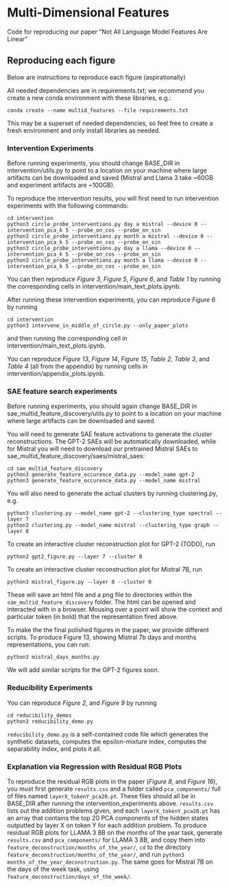 # Multi-Dimensional Features
Code for reproducing our paper "Not All Language Model Features Are Linear"


## Reproducing each figure

Below are instructions to reproduce each figure (aspirationally)

All needed dependencies are in requirements.txt; we recommend you create a new conda environment with these libraries, e.g.:
```
conda create --name multid_features --file requirements.txt
```
This may be a superset of needed dependencies, so feel free to create a fresh environment and only install libraries as needed.

### Intervention Experiments

Before running experiments, you should change BASE_DIR in intervention/utils.py to point to a location on your machine where large artifacts can be downloaded and saved (Mistral and Llama 3 take ~60GB and experiment artifacts are ~100GB).

To reproduce the intervention results, you will first need to run intervention experiments with the following commands:

```
cd intervention
python3 circle_probe_interventions.py day a mistral --device 0 --intervention_pca_k 5 --probe_on_cos --probe_on_sin
python3 circle_probe_interventions.py month a mistral --device 0 --intervention_pca_k 5 --probe_on_cos --probe_on_sin
python3 circle_probe_interventions.py day a llama --device 0 --intervention_pca_k 5 --probe_on_cos --probe_on_sin
python3 circle_probe_interventions.py month a llama --device 0 --intervention_pca_k 5 --probe_on_cos --probe_on_sin
```

You can then reproduce *Figure 3*, *Figure 5*, *Figure 6*, and *Table 1* by running the corresponding cells in intervention/main_text_plots.ipynb.


After running these intervention experiments, you can reproduce *Figure 6* by running 
```
cd intervention
python3 intervene_in_middle_of_circle.py --only_paper_plots
```
and then running the corresponding cell in intervention/main_text_plots.ipynb.

You can reproduce *Figure 13*, *Figure 14*, *Figure 15*, *Table 2*, *Table 3*, and *Table 4* (all from the appendix) by running cells in intervention/appendix_plots.ipynb.


### SAE feature search experiments

Before running experiments, you should again change BASE_DIR in sae_multid_feature_discovery/utils.py to point to a location on your machine where large artifacts can be downloaded and saved.

You will need to generate SAE feature activations to generate the cluster reconstructions. The GPT-2 SAEs will be automatically downloaded, while for Mistral you will need to download our pretrained Mistral SAEs to sae_multid_feature_discovery/saes/mistral_saes:

```
cd sae_multid_feature_discovery
python3 generate_feature_occurence_data.py --model_name gpt-2
python3 generate_feature_occurence_data.py --model_name mistral
```

You will also need to generate the actual clusters by running clustering.py, e.g.
```
python3 clustering.py --model_name gpt-2 --clustering_type spectral --layer 7
python3 clustering.py --model_name mistral --clustering_type graph --layer 8
```

To create an interactive cluster reconstruction plot for GPT-2 (TODO), run
```
python3 gpt2_figure.py --layer 7 --cluster 0
```
To create an interactive cluster reconstruction plot for Mistral 7B, run
```
python3 mistral_figure.py --layer 8 --cluster 0
```
These will save an html file and a png file to directories within the `sae_multid_feature_discovery` folder. The html can be opened and interacted with in a browser. Mousing over a point will show the context and particular token (in bold) that the representation fired above.

To make the the final polished figures in the paper, we provide different scripts. To produce Figure 13, showing Mistral 7b days and months representations, you can run:
```
python3 mistral_days_months.py
```
We will add similar scripts for the GPT-2 figures soon.


### Reducibility Experiments

You can reproduce *Figure 2*, and *Figure 9* by running

```
cd reducibility_demos
python3 reducibility_demo.py
```

`reducibility_demo.py` is a self-contained code file which generates the synthetic datasets, computes the epsilon-mixture index, computes the separability index, and plots it all.


### Explanation via Regression with Residual RGB Plots

To reproduce the residual RGB plots in the paper (*Figure 8*, and *Figure 16*), you must first generate `results.csv` and a folder called `pca_components/` full of files named `layerX_tokenY_pca20.pt`. These files should all be in BASE_DIR after running the intervention_experiments above. `results.csv` lists out the addition problems given, and each `layerX_tokenY_pca20.pt` has an array that contains the top 20 PCA components of the hidden states outputted by layer X on token Y for each addition problem. To produce residual RGB plots for LLAMA 3 8B on the months of the year task, generate `results.csv` and `pca_components/` for LLAMA 3 8B, and copy them into `feature_deconstruction/months_of_the_year/`, `cd` to the directory `feature_deconstruction/months_of_the_year/`, and run `python3 months_of_the_year_deconstruction.py`. The same goes for Mistral 7B on the days of the week task, using `feature_deconstruction/days_of_the_week/`.
